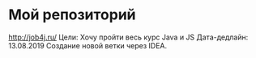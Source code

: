 # Мой репозиторий
http://job4j.ru/
Цели:
Хочу пройти весь курс Java и JS
Дата-дедлайн:
13.08.2019
Создание новой ветки через IDEA.